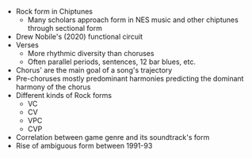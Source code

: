 - Rock form in Chiptunes
	- Many scholars approach form in NES music and other chiptunes through sectional form
- Drew Nobile's (2020) functional circuit
- Verses
	- More rhythmic diversity than choruses
	- Often parallel periods, sentences, 12 bar blues, etc.
- Chorus' are the main goal of a song's trajectory
- Pre-choruses mostly predominant harmonies predicting the dominant harmony of the chorus
- Different kinds of Rock forms
	- VC
	- CV
	- VPC
	- CVP
- Correlation between game genre and its soundtrack's form
- Rise of ambiguous form between 1991-93